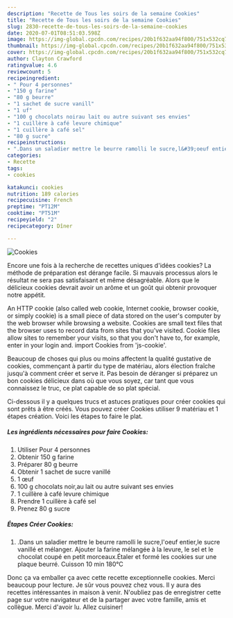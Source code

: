 ```yaml
---
description: "Recette de Tous les soirs de la semaine Cookies"
title: "Recette de Tous les soirs de la semaine Cookies"
slug: 2830-recette-de-tous-les-soirs-de-la-semaine-cookies
date: 2020-07-01T08:51:03.598Z
image: https://img-global.cpcdn.com/recipes/20b1f632aa94f800/751x532cq70/cookies-photo-principale-de-la-recette.jpg
thumbnail: https://img-global.cpcdn.com/recipes/20b1f632aa94f800/751x532cq70/cookies-photo-principale-de-la-recette.jpg
cover: https://img-global.cpcdn.com/recipes/20b1f632aa94f800/751x532cq70/cookies-photo-principale-de-la-recette.jpg
author: Clayton Crawford
ratingvalue: 4.6
reviewcount: 5
recipeingredient:
- " Pour 4 personnes"
- "150 g farine"
- "80 g beurre"
- "1 sachet de sucre vanill"
- "1 uf"
- "100 g chocolats noirau lait ou autre suivant ses envies"
- "1 cuillère à café levure chimique"
- "1 cuillère à café sel"
- "80 g sucre"
recipeinstructions:
- ".Dans un saladier mettre le beurre ramolli le sucre,l&#39;oeuf entier,le sucre vanillé et mélanger. Ajouter la farine mélangée à la levure, le sel et le chocolat coupé en petit morceaux.Étaler et formé les cookies sur une plaque beurré. Cuisson 10 min 180°C"
categories:
- Recette
tags:
- cookies

katakunci: cookies 
nutrition: 189 calories
recipecuisine: French
preptime: "PT12M"
cooktime: "PT51M"
recipeyield: "2"
recipecategory: Dîner

---
```



![Cookies](https://img-global.cpcdn.com/recipes/20b1f632aa94f800/751x532cq70/cookies-photo-principale-de-la-recette.jpg)

Encore une fois à la recherche de recettes uniques d'idées cookies? La méthode de préparation est dérange facile. Si mauvais processus alors le résultat ne sera pas satisfaisant et même désagréable. Alors que le délicieux cookies devrait avoir un arôme et un goût qui obtenir provoquer notre appétit.

An HTTP cookie (also called web cookie, Internet cookie, browser cookie, or simply cookie) is a small piece of data stored on the user&#39;s computer by the web browser while browsing a website. Cookies are small text files that the browser uses to record data from sites that you&#39;ve visited. Cookie files allow sites to remember your visits, so that you don&#39;t have to, for example, enter in your login and. import Cookies from &#39;js-cookie&#39;.

Beaucoup de choses qui plus ou moins affectent la qualité gustative de cookies, commençant à partir du type de matériau, alors élection fraîche jusqu'à comment créer et serve it. Pas besoin de déranger si préparez un bon cookies délicieux dans où que vous soyez, car tant que vous connaissez le truc, ce plat capable de so plat spécial.


Ci-dessous il y a quelques trucs et astuces pratiques pour créer cookies qui sont prêts à être créés. Vous pouvez créer Cookies utiliser 9 matériau et 1 étapes création. Voici les étapes to faire le plat.

<!--inarticleads1-->

##### Les ingrédients nécessaires pour faire Cookies:

1. Utiliser  Pour 4 personnes
1. Obtenir 150 g farine
1. Préparer 80 g beurre
1. Obtenir 1 sachet de sucre vanillé
1.  1 œuf
1.  100 g chocolats noir,au lait ou autre suivant ses envies
1.  1 cuillère à café levure chimique
1. Prendre 1 cuillère à café sel
1. Prenez 80 g sucre




<!--inarticleads2-->

##### Étapes Créer Cookies:

1. .Dans un saladier mettre le beurre ramolli le sucre,l&#39;oeuf entier,le sucre vanillé et mélanger. Ajouter la farine mélangée à la levure, le sel et le chocolat coupé en petit morceaux.Étaler et formé les cookies sur une plaque beurré. Cuisson 10 min 180°C





Donc ça va emballer ça avec cette recette exceptionnelle cookies. Merci beaucoup pour lecture. Je sûr vous pouvez chez vous. Il y aura des recettes  intéressantes in maison à venir. N'oubliez pas de enregistrer cette page sur votre navigateur et de la partager avec votre famille, amis et collègue. Merci d'avoir lu. Allez cuisiner!
